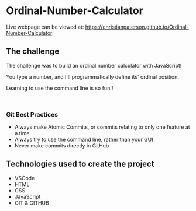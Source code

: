 # Ordinal-Number-Calculator

Live webpage can be viewed at: https://christianpaterson.github.io/Ordinal-Number-Calculator

## The challenge

<p>The challenge was to build an ordinal number calculator with JavaScript!</p>
<p>You type a number, and I'll programmatically define its' ordinal position.</p>
<p>Learning to use the command line is so fun!!</p>
<br>
<h3>Git Best Practices</h3>
<ul>
    <li>Always make Atomic Commits, or commits relating to only one feature at a time</li>
    <li>Always try to use the command line, rather than your GUI</li>
    <li>Never make commits directly in GitHub</li>
</ul>


## Technologies used to create the project

<ul>
<li>VSCode</li>
<li>HTML</li>
<li>CSS</li>
<li>JavaScript</li>
<li>GIT & GITHUB</li>
</ul>

